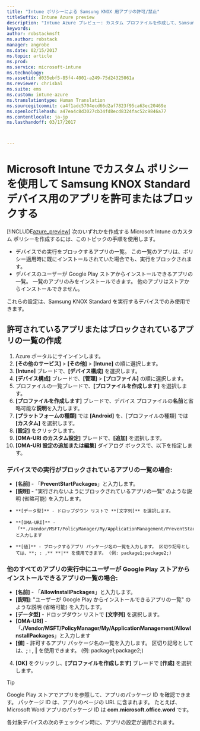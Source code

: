```yaml
---
title: "Intune ポリシーによる Samsung KNOX 用アプリの許可/禁止"
titleSuffix: Intune Azure preview
description: "Intune Azure プレビュー: カスタム プロファイルを作成して、Samsung KNOX Standard デバイス用のアプリを許可またはブロックします。"
keywords: 
author: robstackmsft
ms.author: robstack
manager: angrobe
ms.date: 02/15/2017
ms.topic: article
ms.prod: 
ms.service: microsoft-intune
ms.technology: 
ms.assetid: d035ebf5-85f4-4001-a249-75d24325061a
ms.reviewer: chrisbal
ms.suite: ems
ms.custom: intune-azure
ms.translationtype: Human Translation
ms.sourcegitcommit: ca4f1adc5704ecd66d2af7823f95ca63ec20469e
ms.openlocfilehash: a47ea4c8d3027cb34fd8ecd8324fac52c9846a77
ms.contentlocale: ja-jp
ms.lasthandoff: 03/17/2017



---
```

# <a name="use-custom-policies-to-allow-and-block-apps-for-samsung-knox-standard-devices-in-microsoft-intune"></a>Microsoft Intune でカスタム ポリシーを使用して Samsung KNOX Standard デバイス用のアプリを許可またはブロックする
[!INCLUDE[azure_preview](../includes/azure_preview.md)] 次のいずれかを作成する Microsoft Intune のカスタム ポリシーを作成するには、このトピックの手順を使用します。

- デバイスでの実行をブロックするアプリの一覧。 この一覧のアプリは、ポリシー適用時に既にインストールされていた場合でも、実行をブロックされます。
- デバイスのユーザーが Google Play ストアからインストールできるアプリの一覧。 一覧のアプリのみをインストールできます。 他のアプリはストアからインストールできません。

これらの設定は、Samsung KNOX Standard を実行するデバイスでのみ使用できます。

## <a name="create-an-allowed-or-blocked-app-list"></a>許可されているアプリまたはブロックされているアプリの一覧の作成

1. Azure ポータルにサインインします。
2. **[その他のサービス]** > **[その他]** > **[Intune]** の順に選択します。
3. **[Intune]** ブレードで、**[デバイス構成]** を選択します。
2. **[デバイス構成]** ブレードで、**[管理]** > **[プロファイル]** の順に選択します。
2. プロファイルの一覧ブレードで、**[プロファイルを作成します]** を選択します。
3. **[プロファイルを作成します]** ブレードで、デバイス プロファイルの**名前**と省略可能な**説明**を入力します。
2. **[プラットフォームの種類]** では **[Android]** を、[プロファイルの種類] では **[カスタム]** を選択します。
3. **[設定]** をクリックします。
3. **[OMA-URI のカスタム設定]** ブレードで、**[追加]** を選択します。
4. **[OMA-URI 設定の追加または編集]** ダイアログ ボックスで、以下を指定します。

### <a name="for-a-list-of-apps-that-are-blocked-from-running-on-the-device"></a>デバイスでの実行がブロックされているアプリの一覧の場合:

- **[名前]** - 「**PreventStartPackages**」と入力します。
- **[説明]** - "実行されないようにブロックされているアプリの一覧" のような説明 (省略可能) を入力します。
-     **[データ型]** - ドロップダウン リストで **[文字列]** を選択します。
-     **[OMA-URI]** - 「**./Vendor/MSFT/PolicyManager/My/ApplicationManagement/PreventStartPackages**」と入力します
-     **[値]** - ブロックするアプリ パッケージ名の一覧を入力します。 区切り記号としては、**; : ,** **|** を使用できます。 (例: package1;package2;)

### <a name="for-a-list-of-apps-that-users-are-allowed-to-install-from-the-google-play-store-while-excluding-all-other-apps"></a>他のすべてのアプリの実行中にユーザーが Google Play ストアからインストールできるアプリの一覧の場合:
- **[名前]** - 「**AllowInstallPackages**」と入力します。
- **[説明]**: "ユーザーが Google Play からインストールできるアプリの一覧" のような説明 (省略可能) を入力します。
- **[データ型]** - ドロップダウン リストで **[文字列]** を選択します。
- **[OMA-URI]** - 「**./Vendor/MSFT/PolicyManager/My/ApplicationManagement/AllowInstallPackages**」と入力します
- **[値]** - 許可するアプリ パッケージ名の一覧を入力します。 区切り記号としては、**; : ,** **|** を使用できます。 (例: package1;package2;)

4. **[OK]** をクリックし、**[プロファイルを作成します]** ブレードで **[作成]** を選択します。

>[!TIP]
> Google Play ストアでアプリを参照して、アプリのパッケージ ID を確認できます。 パッケージ ID は、アプリのページの URL に含まれます。 たとえば、Microsoft Word アプリのパッケージ ID は **com.microsoft.office.word** です。

各対象デバイスの次のチェックイン時に、アプリの設定が適用されます。


<!---## Assign the custom profile--->


